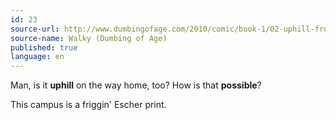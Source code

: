 ```yaml
---
id: 23
source-url: http://www.dumbingofage.com/2010/comic/book-1/02-uphill-from-here/escher/
source-name: Walky (Dumbing of Age)
published: true
language: en
---
```

Man, is it **uphill** on the way home, too? How is that **possible**?

This campus is a friggin' Escher print.
